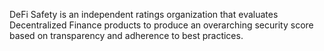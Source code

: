 DeFi Safety is an independent ratings organization that evaluates Decentralized Finance products to produce an overarching security score based on transparency and adherence to best practices.